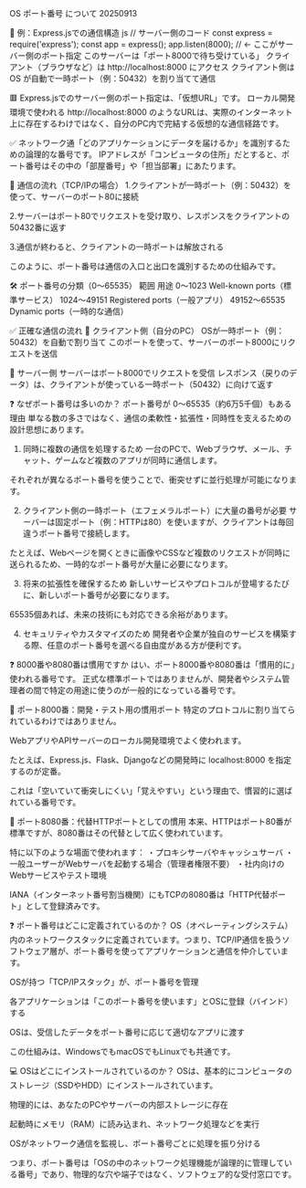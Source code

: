 OS ポート番号 について 20250913

🧩 例：Express.jsでの通信構造
js
// サーバー側のコード
const express = require('express');
const app = express();
app.listen(8000); // ← ここがサーバー側のポート指定
このサーバーは「ポート8000で待ち受けている」
クライアント（ブラウザなど）は http://localhost:8000 にアクセス
クライアント側は OS が自動で一時ポート（例：50432）を割り当てて通信

🟥 Express.jsでのサーバー側のポート指定は、「仮想URL」です。
ローカル開発環境で使われる http://localhost:8000 のようなURLは、実際のインターネット上に存在するわけではなく、自分のPC内で完結する仮想的な通信経路です。

✅ ネットワーク通「どのアプリケーションにデータを届けるか」を識別するための論理的な番号です。
IPアドレスが「コンピュータの住所」だとすると、ポート番号はその中の「部屋番号」や「担当部署」にあたります。

🔄 通信の流れ（TCP/IPの場合）
1.クライアントが一時ポート（例：50432）を使って、サーバーのポート80に接続

2.サーバーはポート80でリクエストを受け取り、レスポンスをクライアントの50432番に返す

3.通信が終わると、クライアントの一時ポートは解放される

このように、ポート番号は通信の入口と出口を識別するための仕組みです。

🛠 ポート番号の分類（0〜65535）
範囲	        用途
0〜1023	        Well-known ports（標準サービス）
1024〜49151	    Registered ports（一般アプリ）
49152〜65535	Dynamic ports（一時的な通信）

✅ 正確な通信の流れ
🔹 クライアント側（自分のPC）
OSが一時ポート（例：50432）を自動で割り当て
このポートを使って、サーバーのポート8000にリクエストを送信

🔹 サーバー側
サーバーはポート8000でリクエストを受信
レスポンス（戻りのデータ）は、クライアントが使っている一時ポート（50432）に向けて返す


❓ なぜポート番号は多いのか？ ポート番号が 0〜65535（約6万5千個）もある理由
単なる数の多さではなく、通信の柔軟性・拡張性・同時性を支えるための設計思想にあります。

1. 同時に複数の通信を処理するため
一台のPCで、Webブラウザ、メール、チャット、ゲームなど複数のアプリが同時に通信します。

それぞれが異なるポート番号を使うことで、衝突せずに並行処理が可能になります。

2. クライアント側の一時ポート（エフェメラルポート）に大量の番号が必要
サーバーは固定ポート（例：HTTPは80）を使いますが、クライアントは毎回違うポート番号で接続します。

たとえば、Webページを開くときに画像やCSSなど複数のリクエストが同時に送られるため、一時的なポート番号が大量に必要になります。

3. 将来の拡張性を確保するため
新しいサービスやプロトコルが登場するたびに、新しいポート番号が必要になります。

65535個あれば、未来の技術にも対応できる余裕があります。

4. セキュリティやカスタマイズのため
開発者や企業が独自のサービスを構築する際、任意のポート番号を選べる自由度がある方が便利です。


❓ 8000番や8080番は慣用ですか
はい、ポート8000番や8080番は「慣用的に」使われる番号です。
正式な標準ポートではありませんが、開発者やシステム管理者の間で特定の用途に使うのが一般的になっている番号です。

🔹 ポート8000番：開発・テスト用の慣用ポート
特定のプロトコルに割り当てられているわけではありません。

WebアプリやAPIサーバーのローカル開発環境でよく使われます。

たとえば、Express.js、Flask、Djangoなどの開発時に localhost:8000 を指定するのが定番。

これは「空いていて衝突しにくい」「覚えやすい」という理由で、慣習的に選ばれている番号です。

🔸 ポート8080番：代替HTTPポートとしての慣用
本来、HTTPはポート80番が標準ですが、8080番はその代替として広く使われています。

特に以下のような場面で使われます：
・プロキシサーバやキャッシュサーバ
・一般ユーザーがWebサーバを起動する場合（管理者権限不要）
・社内向けのWebサービスやテスト環境

IANA（インターネット番号割当機関）にもTCPの8080番は「HTTP代替ポート」として登録済みです。


❓ ポート番号はどこに定義されているのか？
OS（オペレーティングシステム）内のネットワークスタックに定義されています。つまり、TCP/IP通信を扱うソフトウェア層が、ポート番号を使ってアプリケーションと通信を仲介しています。

OSが持つ「TCP/IPスタック」が、ポート番号を管理

各アプリケーションは「このポート番号を使います」とOSに登録（バインド）する

OSは、受信したデータをポート番号に応じて適切なアプリに渡す

この仕組みは、WindowsでもmacOSでもLinuxでも共通です。

💻 OSはどこにインストールされているのか？
OSは、基本的にコンピュータのストレージ（SSDやHDD）にインストールされています。

物理的には、あなたのPCやサーバーの内部ストレージに存在

起動時にメモリ（RAM）に読み込まれ、ネットワーク処理などを実行

OSがネットワーク通信を監視し、ポート番号ごとに処理を振り分ける

つまり、ポート番号は「OSの中のネットワーク処理機能が論理的に管理している番号」であり、物理的な穴や端子ではなく、ソフトウェア的な受付窓口です。